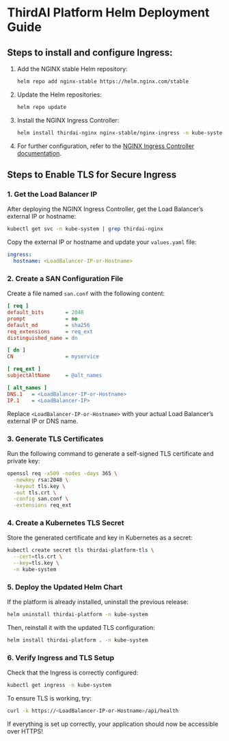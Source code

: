 # ThirdAI Platform Helm Deployment Guide

## Steps to install and configure Ingress:
1. Add the NGINX stable Helm repository:
   ```sh
   helm repo add nginx-stable https://helm.nginx.com/stable
   ```
2. Update the Helm repositories:
   ```sh
   helm repo update
   ```
3. Install the NGINX Ingress Controller:
   ```sh
   helm install thirdai-nginx nginx-stable/nginx-ingress -n kube-system
   ```
4. For further configuration, refer to the [NGINX Ingress Controller documentation](https://docs.nginx.com/nginx-ingress-controller/installation/installing-nic/installation-with-helm/).


## Steps to Enable TLS for Secure Ingress

### 1. Get the Load Balancer IP
After deploying the NGINX Ingress Controller, get the Load Balancer’s external IP or hostname:
```sh
kubectl get svc -n kube-system | grep thirdai-nginx
```
Copy the external IP or hostname and update your `values.yaml` file:
```yaml
ingress:
  hostname: <LoadBalancer-IP-or-Hostname>
```

### 2. Create a SAN Configuration File
Create a file named `san.conf` with the following content:
```ini
[ req ]
default_bits       = 2048
prompt             = no
default_md         = sha256
req_extensions     = req_ext
distinguished_name = dn

[ dn ]
CN                 = myservice

[ req_ext ]
subjectAltName     = @alt_names

[ alt_names ]
DNS.1   = <LoadBalancer-IP-or-Hostname>
IP.1    = <LoadBalancer-IP>
```
Replace `<LoadBalancer-IP-or-Hostname>` with your actual Load Balancer’s external IP or DNS name.

### 3. Generate TLS Certificates
Run the following command to generate a self-signed TLS certificate and private key:
```sh
openssl req -x509 -nodes -days 365 \
  -newkey rsa:2048 \
  -keyout tls.key \
  -out tls.crt \
  -config san.conf \
  -extensions req_ext
```

### 4. Create a Kubernetes TLS Secret
Store the generated certificate and key in Kubernetes as a secret:
```sh
kubectl create secret tls thirdai-platform-tls \
  --cert=tls.crt \
  --key=tls.key \
  -n kube-system
```

### 5. Deploy the Updated Helm Chart
If the platform is already installed, uninstall the previous release:
```sh
helm uninstall thirdai-platform -n kube-system
```
Then, reinstall it with the updated TLS configuration:
```sh
helm install thirdai-platform . -n kube-system
```

### 6. Verify Ingress and TLS Setup
Check that the Ingress is correctly configured:
```sh
kubectl get ingress -n kube-system
```
To ensure TLS is working, try:
```sh
curl -k https://<LoadBalancer-IP-or-Hostname>/api/health
```
If everything is set up correctly, your application should now be accessible over HTTPS!

